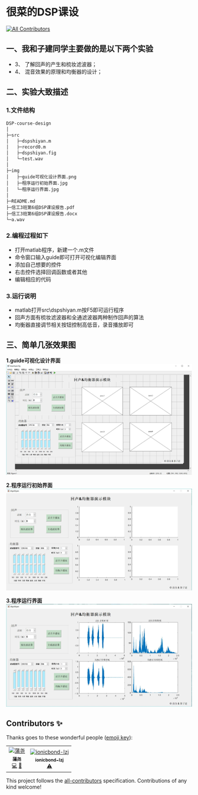 # 很菜的DSP课设
[![All Contributors](https://img.shields.io/badge/all_contributors-2-orange.svg?style=flat-square)](#contributors-)

## 一、我和子建同学主要做的是以下两个实验

- 3、  了解回声的产生和梳妆滤波器；
- 4、  混音效果的原理和均衡器的设计；

## 二、实验大致描述

### 1.文件结构
```
DSP-course-design
│
├─src
│   ├─dspshiyan.m
│   ├─record0.m
│   ├─dspshiyan.fig
│   └─test.wav
│
├─img
│   ├─guide可视化设计界面.png
│   ├─程序运行初始界面.jpg
│   └─程序运行界面.jpg
│
├─README.md
├─信工3班第6组DSP课设报告.pdf
├─信工3班第6组DSP课设报告.docx
└─a.wav
```
### 2.编程过程如下

- 打开matlab程序，新建一个.m文件
- 命令窗口输入guide即可打开可视化编辑界面
- 添加自己想要的控件
- 右击控件选择回调函数或者其他
- 编辑相应的代码

### 3.运行说明

- matlab打开src\dspshiyan.m按F5即可运行程序
- 回声方面有梳妆滤波器和全通滤波器两种制作回声的算法
- 均衡器直接调节相关按钮控制高低音，录音播放即可

## 三、简单几张效果图

**1.guide可视化设计界面**
![guide可视化设计界面](./img/guide可视化设计界面.png)

**2.程序运行初始界面**
![程序运行初始界面](./img/程序运行初始界面.jpg)

**3.程序运行界面**
![程序运行界面](./img/程序运行界面.jpg)

## Contributors ✨

Thanks goes to these wonderful people ([emoji key](https://allcontributors.org/docs/en/emoji-key)):

<!-- ALL-CONTRIBUTORS-LIST:START - Do not remove or modify this section -->
<!-- prettier-ignore-start -->
<!-- markdownlint-disable -->
<table>
  <tr>
    <td align="center"><a href="https://Allenem.github.io"><img src="https://avatars1.githubusercontent.com/u/33366355?v=4" width="100px;" alt="蒲尧"/><br /><sub><b>蒲尧</b></sub></a><br /><a href="https://github.com/Allenem/DSP-course-design/commits?author=Allenem" title="Code">💻</a> <a href="https://github.com/Allenem/DSP-course-design/commits?author=Allenem" title="Documentation">📖</a></td>
    <td align="center"><a href="https://github.com/ionicbond-lzj"><img src="https://avatars0.githubusercontent.com/u/45113875?v=4" width="100px;" alt="ionicbond-lzj"/><br /><sub><b>ionicbond-lzj</b></sub></a><br /><a href="https://github.com/Allenem/DSP-course-design/commits?author=ionicbond-lzj" title="Tests">⚠️</a></td>
  </tr>
</table>

<!-- markdownlint-enable -->
<!-- prettier-ignore-end -->
<!-- ALL-CONTRIBUTORS-LIST:END -->

This project follows the [all-contributors](https://github.com/all-contributors/all-contributors) specification. Contributions of any kind welcome!